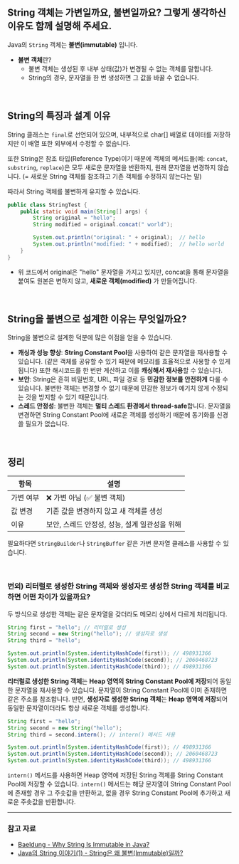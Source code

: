 ## String 객체는 가변일까요, 불변일까요? 그렇게 생각하신 이유도 함께 설명해 주세요.
Java의 `String` 객체는 **불변(immutable)** 입니다.

- **불변 객체**란?
  - 불변 객체는 생성된 후 내부 상태(값)가 변경될 수 없는 객체를 말합니다.
  - String의 경우, 문자열을 한 번 생성하면 그 값을 바꿀 수 없습니다.

<br>

## String의 특징과 설계 이유
String 클래스는 `final`로 선언되어 있으며, 내부적으로 char[] 배열로 데이터를 저장하지만 이 배열 또한 외부에서 수정할 수 없습니다.

또한 String은 참조 타입(Reference Type)이기 때문에 객체의 메서드들(예: `concat`, `substring`, `replace`)은 모두 새로운 문자열을 반환하지, 원래 문자열을 변경하지 않습니다. (= 새로운 String 객체를 참조하고 기존 객체를 수정하지 않는다는 말)

따라서 String 객체를 불변하게 유지할 수 있습니다.

```java
public class StringTest {
    public static void main(String[] args) {
        String original = "hello";
        String modified = original.concat(" world");

        System.out.println("original: " + original);  // hello
        System.out.println("modified: " + modified);  // hello world
    }
}
```
- 위 코드에서 original은 "hello" 문자열을 가지고 있지만, concat을 통해 문자열을 붙여도 원본은 변하지 않고, **새로운 객체(modified)** 가 만들어집니다.

<br>

## String을 불변으로 설계한 이유는 무엇일까요?
String을 불변으로 설계한 덕분에 많은 이점을 얻을 수 있습니다.
- **캐싱과 성능 향상**: **String Constant Pool**을 사용하여 같은 문자열을 재사용할 수 있습니다. (같은 객체를 공유할 수 있기 때문에 메모리를 효율적으로 사용할 수 있게 됩니다) 또한 해시코드를 한 번만 계산하고 이를 **캐싱해서 재사용**할 수 있습니다.
- **보안**: String은 흔히 비밀번호, URL, 파일 경로 등 **민감한 정보를 안전하게** 다룰 수 있습니다. 불변한 객체는 변경할 수 없기 때문에 민감한 정보가 예기치 않게 수정되는 것을 방지할 수 있기 때문입니다.
- **스레드 안정성**: 불변한 객체는 **멀티 스레드 환경에서 thread-safe**합니다. 문자열을 변경하면 String Constant Pool에 새로운 객체를 생성하기 때문에 동기화를 신경쓸 필요가 없습니다.

<br>

## 정리
| 항목       | 설명                                                         |
|------------|--------------------------------------------------------------|
| 가변 여부   | ❌ 가변 아님 (✅ 불변 객체)                                     |
| 값 변경    | 기존 값을 변경하지 않고 새 객체를 생성                          |
| 이유       | 보안, 스레드 안정성, 성능, 설계 일관성을 위해                   |

필요하다면 `StringBuilder`나 `StringBuffer` 같은 가변 문자열 클래스를 사용할 수 있습니다.

<br>

### 번외) 리터럴로 생성한 String 객체와 생성자로 생성한 String 객체를 비교하면 어떤 차이가 있을까요?
두 방식으로 생성한 객체는 같은 문자열을 갖더라도 메모리 상에서 다르게 처리됩니다.
```java
String first = "hello"; // 리터럴로 생성
String second = new String("hello"); // 생성자로 생성
String third = "hello";

System.out.println(System.identityHashCode(first)); // 498931366
System.out.println(System.identityHashCode(second)); // 2060468723
System.out.println(System.identityHashCode(third)); // 498931366
```
**리터럴로 생성한 String 객체**는 **Heap 영역의 String Constant Pool에 저장**되어 동일한 문자열을 재사용할 수 있습니다. 문자열이 String Constant Pool에 이미 존재하면 같은 주소를 참조합니다. 
반면, **생성자로 생성한 String 객체**는 **Heap 영역에 저장**되어 동일한 문자열이더라도 항상 새로운 객체를 생성합니다.

```java
String first = "hello";
String second = new String("hello");
String third = second.intern(); // intern() 메서드 사용

System.out.println(System.identityHashCode(first)); // 498931366
System.out.println(System.identityHashCode(second)); // 2060468723
System.out.println(System.identityHashCode(third)); // 498931366
```
`intern()` 메서드를 사용하면 Heap 영역에 저장된 String 객체를 String Constant Pool에 저장할 수 있습니다. `intern()` 메서드는 해당 문자열이 String Constant Pool에 존재할 경우 그 주솟값을 반환하고, 없을 경우 String Constant Pool에 추가하고 새로운 주솟값을 반환합니다.

---

### 참고 자료
- [Baeldung - Why String Is Immutable in Java?](https://www.baeldung.com/java-string-immutable)
- [Java의 String 이야기(1) - String은 왜 불변(Immutable)일까?](https://readystory.tistory.com/139)
